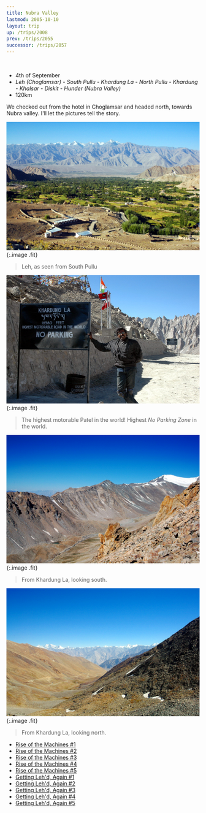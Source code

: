 ```yaml
---
title: Nubra Valley
lastmod: 2005-10-10
layout: trip
up: /trips/2008
prev: /trips/2055
successor: /trips/2057
---
```


&nbsp;

- 4th of September
- _Leh (Choglamsar) - South Pullu - Khardung La - North               Pullu - Khardung - Khalsar - Diskit - Hunder (Nubra               Valley)_
- 120km


We checked out from the hotel in Choglamsar and headed north,             towards Nubra valley. I'll let the pictures tell the story.

![DSC_0304.JPG](/images/photos/DSC_0304.JPG 'DSC_0304.JPG'){:.image .fit}

>  Leh, as seen from South Pullu 

![DSC_0305.JPG](/images/photos/DSC_0305.JPG 'DSC_0305.JPG'){:.image .fit}

>  The highest motorable Patel in the world!             Highest _No Parking Zone_ in the world. 

![DSC_0306.JPG](/images/photos/DSC_0306.JPG 'DSC_0306.JPG'){:.image .fit}

>  From Khardung La, looking south. 

![DSC_0308.JPG](/images/photos/DSC_0308.JPG 'DSC_0308.JPG'){:.image .fit}

>  From Khardung La, looking north. 


* [Rise of the Machines #1](/trips/2057/)
* [Rise of the Machines #2](/trips/2058/)
* [Rise of the Machines #3](/trips/2059/)
* [Rise of the Machines #4](/trips/2060/)
* [Rise of the Machines #5](/trips/2061/)
* [Getting Leh'd, Again #1](/trips/2062/)
* [Getting Leh'd, Again #2](/trips/2063/)
* [Getting Leh'd, Again #3](/trips/2064/)
* [Getting Leh'd, Again #4](/trips/2065/)
* [Getting Leh'd, Again #5](/trips/2066/)
